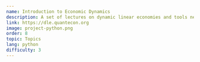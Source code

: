 ```yaml
---
name: Introduction to Economic Dynamics
description: A set of lectures on dynamic linear economies and tools needed for this class of economic models.
link: https://dle.quantecon.org
image: project-python.png
order: 8
topic: Topics
lang: python
difficulty: 3
---
```

